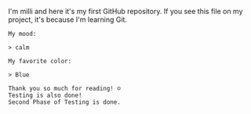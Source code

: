 I'm milli and here it's my first GitHub repository.
    If you see this file on my project, it's because I'm learning Git.

    My mood:

    > calm

    My favorite color:

    > Blue

    Thank you so much for reading! ☺
    Testing is also done!
    Second Phase of Testing is done.